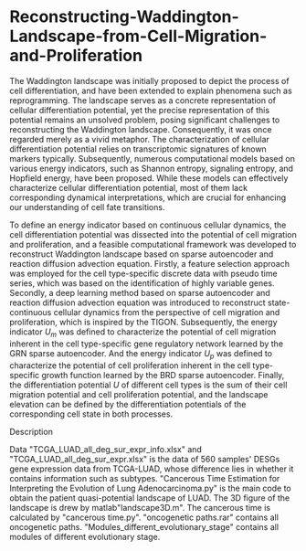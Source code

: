 # Reconstructing-Waddington-Landscape-from-Cell-Migration-and-Proliferation
  The Waddington landscape was initially proposed to depict the process of cell differentiation, and have been extended to explain phenomena such as reprogramming. The landscape serves as a concrete representation of cellular differentiation potential, yet the precise representation of this potential remains an unsolved problem, posing significant challenges to reconstructing the Waddington landscape. Consequently, it was once regarded merely as a vivid metaphor. The characterization of cellular differentiation potential relies on transcriptomic signatures of known markers typically. Subsequently, numerous computational models based on various energy indicators, such as Shannon entropy, signaling entropy, and Hopfield energy, have been proposed. While these models can effectively characterize cellular differentiation potential, most of them lack corresponding dynamical interpretations, which are crucial for enhancing our understanding of cell fate transitions.

  To define an energy indicator based on continuous cellular dynamics, the cell differentiation potential was dissected into the potential of cell migration and proliferation, and a feasible computational framework was developed to reconstruct Waddington landscape based on sparse autoencoder and reaction diffusion advection equation. Firstly, a feature selection approach was employed for the cell type-specific discrete data with pseudo time series, which was based on the identification of highly variable genes. Secondly, a deep learning method based on sparse autoencoder and reaction diffusion advection equation was introduced to reconstruct state-continuous cellular dynamics from the perspective of cell migration and proliferation, which is inspired by the TIGON. Subsequently, the energy indicator $U_{m}$ was defined to characterize the potential of cell migration inherent in the cell type-specific gene regulatory network learned by the GRN sparse autoencoder. And the energy indicator $U_{p}$ was defined to characterize the potential of cell proliferation inherent in the cell type-specific growth function learned by the BRD sparse autoencoder. Finally, the differentiation potential $U$ of different cell types is the sum of their cell migration potential and cell proliferation potential, and the landscape elevation can be defined by the differentiation potentials of the corresponding cell state in both processes.

Description

Data
"TCGA_LUAD_all_deg_sur_expr_info.xlsx" and "TCGA_LUAD_all_deg_sur_expr.xlsx" is the data of 560 samples' DESGs gene expression data from TCGA-LUAD, 
whose difference lies in whether it contains information such as subtypes. 
"Cancerous Time Estimation for Interpreting the Evolution of Lung Adenocarcinoma.py" is the main code to obtain the patient quasi-potential landscape of LUAD. 
The 3D figure of the landscape is drew by matlab"landscape3D.m". 
The cancerous time is calculated by "cancerous time.py".
"oncogenetic paths.rar" contains all oncogenetic paths.
"Modules_different_evolutionary_stage" contains all modules of different evolutionary stage. 
